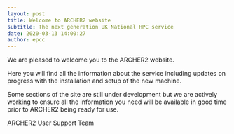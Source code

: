 ```yaml
---
layout: post
title: Welcome to ARCHER2 website
subtitle: The next generation UK National HPC service
date: 2020-03-13 14:00:27
author: epcc
---
```


We are pleased to welcome you to the ARCHER2 website.

Here you will find all the information about the service including updates on progress with the installation and setup of the new machine.

Some sections of the site are still under development but we are actively working to ensure all the information you need will be available in good time prior to ARCHER2 being ready for use.

ARCHER2 User Support Team